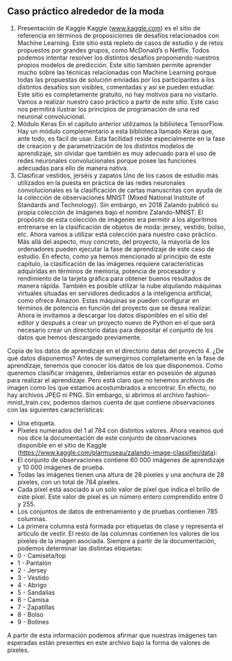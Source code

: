 ## Caso práctico alrededor de la moda
1. Presentación de Kaggle
Kaggle (www.kaggle.com) es el sitio de referencia en términos de proposiciones de desafíos relacionados con Machine Learning. Este sitio está repleto de casos de estudio y de retos propuestos por grandes grupos, como McDonald’s o Netflix. Todos podemos intentar resolver los distintos desafíos proponiendo nuestros propios modelos de predicción. Este sitio también permite aprender mucho sobre las técnicas relacionadas con Machine Learning porque todas las propuestas de solución enviadas por los participantes a los distintos desafíos son visibles, comentadas y así se pueden estudiar. Este sitio es completamente gratuito, no hay motivos para no visitarlo.
Vamos a realizar nuestro caso práctico a partir de este sitio. Este caso nos permitirá ilustrar los principios de programación de una red neuronal convolucional.
2. Módulo Keras
En el capítulo anterior utilizamos la biblioteca TensorFlow. Hay un módulo complementario a esta biblioteca llamado Keras que, ante todo, es fácil de usar. Esta facilidad reside especialmente en la fase de creación y de parametrización de los distintos modelos de aprendizaje, sin olvidar que también es muy adecuado para el uso de redes neuronales convolucionales porque posee las funciones adecuadas para ello de manera nativa.
3. Clasificar vestidos, jerséis y zapatos
Uno de los casos de estudio más utilizados en la puesta en práctica de las redes neuronales convolucionales es la clasificación de cartas manuscritas con ayuda de la colección de observaciones MNIST (Mixed National Institute of Standards and Technology). Sin embargo, en 2018 Zalando publicó su propia colección de imágenes bajo el nombre Zalando-MNIST. El propósito de esta colección de imágenes era permitir a los algoritmos entrenarse en la clasificación de objetos de moda: jersey, vestido, bolso, etc. Ahora vamos a utilizar está colección para nuestro caso práctico.
Más allá del aspecto, muy concreto, del proyecto, la mayoría de los ordenadores pueden ejecutar la fase de aprendizaje de este caso de estudio. En efecto, como ya hemos mencionado al principio de este capítulo, la clasificación de las imágenes requiere características adquiridas en términos de memoria, potencia de procesador y rendimiento de la tarjeta gráfica para obtener buenos resultados de manera rápida.
También es posible utilizar la nube alquilando máquinas virtuales situadas en servidores dedicados a la inteligencia artificial, como ofrece Amazon. Estas máquinas se pueden configurar en términos de potencia en función del proyecto que se desea realizar.
Ahora le invitamos a descargar los datos disponibles en el sitio del editor y después a crear un proyecto nuevo de Python en el que será necesario crear un directorio datas para depositar el conjunto de los datos que hemos descargado previamente.
 
Copia de los datos de aprendizaje en el directorio datas del proyecto
4. ¿De qué datos disponemos?
Antes de sumergirnos completamente en la fase de aprendizaje, tenemos que conocer los datos de los que disponemos.
Como queremos clasificar imágenes, deberíamos estar en posesión de algunas para realizar el aprendizaje. Pero está claro que no tenemos archivos de imagen como los que estamos acostumbrados a encontrar. En efecto, no hay archivos JPEG ni PNG.
Sin embargo, si abrimos el archivo fashion-mnist_train.csv, podemos darnos cuenta de que contiene observaciones con las siguientes características:
+	Una etiqueta.
+	Píxeles numerados del 1 al 784 con distintos valores.
Ahora veamos qué nos dice la documentación de este conjunto de observaciones disponible en el sitio de Kaggle (https://www.kaggle.com/plarmuseau/zalando-image-classifier/data):
+	El conjunto de observaciones contiene 60 000 imágenes de aprendizaje y 10 000 imágenes de prueba.
+	Todas las imágenes tienen una altura de 28 píxeles y una anchura de 28 píxeles, con un total de 784 píxeles.
+	Cada píxel está asociado a un solo valor de píxel que indica el brillo de este píxel. Este valor de píxel es un número entero comprendido entre 0 y 255.
+	Los conjuntos de datos de entrenamiento y de pruebas contienen 785 columnas. 
+	La primera columna está formada por etiquetas de clase y representa el artículo de vestir. El resto de las columnas contienen los valores de los píxeles de la imagen asociada.
Siempre a partir de la documentación, podemos determinar las distintas etiquetas:
+	0 - Camiseta/top
+	1 - Pantalón
+	2 - Jersey
+	3 - Vestido
+	4 - Abrigo
+	5 - Sandalias
+	6 - Camisa
+	7 - Zapatillas
+	8 - Bolso
+	9 - Botines

A partir de esta información podemos afirmar que nuestras imágenes tan esperadas están presentes en este archivo bajo la forma de valores de píxeles.